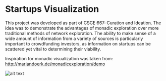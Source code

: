 # Startups Visualization

This project was developed as part of CSCE 667: Curation and Ideation. The idea was to demonstrate the advantages of monadic exploration over more traditional methods of network exploration. The ability to make sense of a wide amount of information from a variety of sources is particularly important to crowdfunding investors, as information on startups can be scattered yet vital to determining their viability.

Inspiration for monadic visualization was taken from: http://mariandoerk.de/monadicexploration/demo

![alt text](https://github.com/jcherian42/startups-visualization/tree/master/img/demo.gif "Demo")